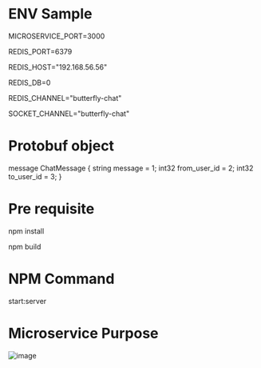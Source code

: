 # ENV Sample
MICROSERVICE_PORT=3000

REDIS_PORT=6379

REDIS_HOST="192.168.56.56"

REDIS_DB=0

REDIS_CHANNEL="butterfly-chat"

SOCKET_CHANNEL="butterfly-chat"

# Protobuf object
message ChatMessage {
  string message = 1;
  int32 from_user_id = 2;
  int32 to_user_id = 3;
}

# Pre requisite
npm install

npm build

# NPM Command
start:server


# Microservice Purpose
![image](https://github.com/1Bit-Software-Development-Corp/microservice-notification/assets/167732876/790ede86-1fa0-4d82-abf6-3fdd1d8158c4)

